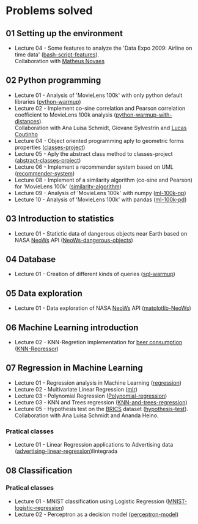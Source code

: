# Problems solved

## 01 Setting up the environment

* Lecture 04 - Some features to analyze the 'Data Expo 2009: Airline on time data' ([bash-script-features](https://github.com/gus-phys/bash-script-features)).  
Collaboration with [Matheus Novaes](https://github.com/matheuspnovaes/lista-4)

## 02 Python programming

* Lecture 01 - Analysis of 'MovieLens 100k' with only python default libraries ([python-warmup](https://github.com/gus-phys/ai2-exercises-resolution/tree/main/02-programacao-python/aula1/python-warmup))
* Lecture 02 - Implement co-sine correlation and Pearson correlation coefficient to MovieLens 100k analysis ([python-warmup-with-distances](https://github.com/gus-phys/python-warmup-with-distances)).  
Collaboration with Ana Luisa Schmidt, Giovane Sylvestrin and [Lucas Coutinho](https://github.com/lucas-coutinho/python-warmup)
* Lecture 04 - Object oriented programming aply to geometric forms properties ([classes-project](https://github.com/gus-phys/ai2-exercises-resolution/tree/main/02-programacao-python/aula4/classes-project))
* Lecture 05 - Aply the abstract class method to classes-project ([abstract-classes-project](https://github.com/gus-phys/ai2-exercises-resolution/tree/main/02-programacao-python/aula5/abstract-classes))
* Lecture 06 - Implement a recommender system based on UML ([recommender-system](https://github.com/gus-phys/ai2-exercises-resolution/tree/main/02-programacao-python/aula6/recommender-system))
* Lecture 08 - Implement of a similarity algorithm (co-sine and Pearson) for 'MovieLens 100k' ([similarity-algorithm](https://github.com/gus-phys/ai2-exercises-resolution/tree/main/02-programacao-python/aula8/similarity-algorithm))
* Lecture 09 - Analysis of 'MovieLens 100k' with numpy ([ml-100k-np](https://github.com/gus-phys/ai2-exercises-resolution/tree/main/02-programacao-python/aula9/ml-100k-np))
* Lecture 10 - Analysis of 'MovieLens 100k' with pandas ([ml-100k-pd](https://github.com/gus-phys/ai2-exercises-resolution/tree/main/02-programacao-python/aula10/ml-100k-pd))

## 03 Introduction to statistics

* Lecture 01 - Statictic data of dangerous objects near Earth based on NASA [NeoWs](https://api.nasa.gov/) API ([NeoWs-dangerous-objects](https://github.com/gus-phys/ai2-exercises-resolution/tree/main/03-introducao-a-estatistica/aula1/NeoWs))

## 04 Database

* Lecture 01 - Creation of different kinds of queries ([sql-warmup](https://github.com/gus-phys/AI2-resourses/tree/main/04-banco-de-dados/aula1/sql-warmup))

## 05 Data exploration

* Lecture 01 - Data exploration of NASA [NeoWs](https://api.nasa.gov/) API ([matplotlib-NeoWs](https://github.com/gus-phys/AI2-resourses/tree/main/05-exploracao-de-dados/aula1/matplotlib-NeoWs))

## 06 Machine Learning introduction

* Lecture 02 - KNN-Regretion implementation for [beer consumption](https://www.kaggle.com/dongeorge/beer-consumption-sao-paulo) ([KNN-Regressor](https://github.com/gus-phys/AI2-resourses/tree/main/06-introducao-ml/aula2/KNN-Regressor))

## 07 Regression in Machine Learning

* Lecture 01 - Regression analysis in Machine Learning ([regression](https://github.com/gus-phys/AI2-resourses/tree/main/07-ml-regressao/aula1/regression))
* Lecture 02 - Multivariate Linear Regression ([mlr](https://github.com/gus-phys/AI2-resourses/tree/main/07-ml-regressao/aula2/multivariative-linear-regression))
* Lecture 03 - Polynomial Regression ([Polynomial-regression](https://github.com/gus-phys/AI2-resourses/tree/main/07-ml-regressao/aula3/Polynomial-regression))
* Lecture 03 - KNN and Trees regression ([KNN-and-trees-regression](https://github.com/gus-phys/AI2-resourses/tree/main/07-ml-regressao/aula3/KNN-and-trees-regression))
* Lecture 05 - Hypothesis test on the [BRICS](https://www.kaggle.com/docstein/brics-world-bank-indicators) dataset ([hypothesis-test](https://github.com/gus-phys/BRICS-hypothesis-test)).
Collaboration with Ana Luisa Schmidt and Ananda Heino.

### Pratical classes

* Lecture 01 - Linear Regression applications to Advertising data ([advertising-linear-regression](https://github.com/gus-phys/AI2-resourses/tree/main/07-ml-regressao/aulas-praticas/aula1/linear-regression))Iintegrada

## 08 Classification

### Pratical classes

* Lecture 01 - MNIST classification using Logistic Regression ([MNIST-logistic-regression](https://github.com/gus-phys/AI2-resourses/tree/main/08-classificacao/aulas-praticas/aula1/regressao-logistica))
* Lecture 02 - Perceptron as a decision model ([perceptron-model](https://github.com/gus-phys/AI2-resourses/tree/main/08-classificacao/aulas-praticas/aula2/perceptron-model))
